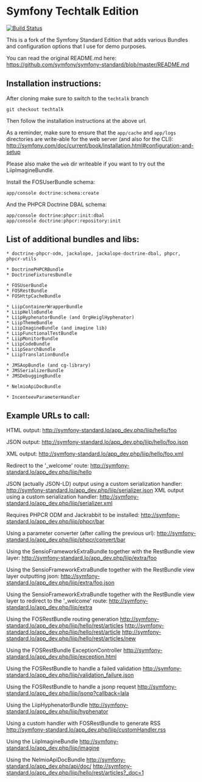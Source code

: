 Symfony Techtalk Edition
========================

[![Build Status](https://secure.travis-ci.org/liip-forks/symfony-standard.png?branch=techtalk)](http://travis-ci.org/liip-forks/symfony-standard)

This is a fork of the Symfony Standard Edition that adds various Bundles
and configuration options that I use for demo purposes.

You can read the original README.md here:
https://github.com/symfony/symfony-standard/blob/master/README.md

Installation instructions:
--------------------------

After cloning make sure to switch to the ``techtalk`` branch

```
git checkout techtalk
```

Then follow the installation instructions at the above url.

As a reminder, make sure to ensure that the ``app/cache`` and ``app/logs``
directories are write-able for the web server (and also for the CLI):
http://symfony.com/doc/current/book/installation.html#configuration-and-setup

Please also make the ``web`` dir writeable if you want to try out the
LiipImagineBundle.

Install the FOSUserBundle schema:
```
app/console doctrine:schema:create
```

And the PHPCR Doctrine DBAL schema:
```
app/console doctrine:phpcr:init:dbal
app/console doctrine:phpcr:repository:init
```

List of additional bundles and libs:
------------------------------------

    * doctrine-phpcr-odm, jackalope, jackalope-doctrine-dbal, phpcr, phpcr-utils

    * DoctrinePHPCRBundle
    * DoctrineFixturesBundle

    * FOSUserBundle
    * FOSRestBundle
    * FOSHttpCacheBundle

    * LiipContainerWrapperBundle
    * LiipHelloBundle
    * LiipHyphenatorBundle (and OrgHeiglHyphenator)
    * LiipThemeBundle
    * LiipImagineBundle (and imagine lib)
    * LiipFunctionalTestBundle
    * LiipMonitorBundle
    * LiipCodeBundle
    * LiipSearchBundle
    * LiipTranslationBundle

    * JMSAopBundle (and cg-library)
    * JMSSerializerBundle
    * JMSDebuggingBundle

    * NelmioApiDocBundle

    * IncenteevParameterHandler

Example URLs to call:
---------------------

HTML output:
http://symfony-standard.lo/app_dev.php/liip/hello/foo

JSON output:
http://symfony-standard.lo/app_dev.php/liip/hello/foo.json

XML output:
http://symfony-standard.lo/app_dev.php/liip/hello/foo.xml

Redirect to the '_welcome' route:
http://symfony-standard.lo/app_dev.php/liip/hello

JSON (actually JSON-LD) output using a custom serialization handler:
http://symfony-standard.lo/app_dev.php/liip/serializer.json
XML output using a custom serialization handler:
http://symfony-standard.lo/app_dev.php/liip/serializer.xml

Requires PHPCR ODM and Jackrabbit to be installed:
http://symfony-standard.lo/app_dev.php/liip/phpcr/bar

Using a parameter converter (after calling the previous url):
http://symfony-standard.lo/app_dev.php/liip/phpcr/convert/bar

Using the SensioFrameworkExtraBundle together with the RestBundle view layer:
http://symfony-standard.lo/app_dev.php/liip/extra/foo

Using the SensioFrameworkExtraBundle together with the RestBundle view layer outputting json:
http://symfony-standard.lo/app_dev.php/liip/extra/foo.json

Using the SensioFrameworkExtraBundle together with the RestBundle view layer to redirect to the '_welcome' route:
http://symfony-standard.lo/app_dev.php/liip/extra

Using the FOSRestBundle routing generation
http://symfony-standard.lo/app_dev.php/liip/hello/rest/articles
http://symfony-standard.lo/app_dev.php/liip/hello/rest/article
http://symfony-standard.lo/app_dev.php/liip/hello/rest/articles/new

Using the FOSRestBundle ExceptionController
http://symfony-standard.lo/app_dev.php/liip/exception.html

Using the FOSRestBundle to handle a failed validation
http://symfony-standard.lo/app_dev.php/liip/validation_failure.json

Using the FOSRestBundle to handle a jsonp request
http://symfony-standard.lo/app_dev.php/liip/jsonp?callback=lala

Using the LiipHyphenatorBundle
http://symfony-standard.lo/app_dev.php/liip/hyphenator

Using a custom handler with FOSRestBundle to generate RSS
http://symfony-standard.lo/app_dev.php/liip/customHandler.rss

Using the LiipImagineBundle
http://symfony-standard.lo/app_dev.php/liip/imagine

Using the NelmioApiDocBundle
http://symfony-standard.lo/app_dev.php/api/doc/
http://symfony-standard.lo/app_dev.php/liip/hello/rest/articles?_doc=1
